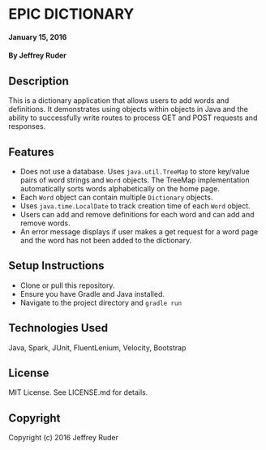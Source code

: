 # EPIC DICTIONARY

#### January 15, 2016

#### By Jeffrey Ruder

## Description

This is a dictionary application that allows users to add words and definitions. It demonstrates using objects within objects in Java and the ability to successfully write routes to process GET and POST requests and responses.

## Features

* Does not use a database. Uses `java.util.TreeMap` to store key/value pairs of word strings and `Word` objects. The TreeMap implementation automatically sorts words alphabetically on the home page.
* Each `Word` object can contain multiple `Dictionary` objects.
* Uses `java.time.LocalDate` to track creation time of each `Word` object.
* Users can add and remove definitions for each word and can add and remove words.
* An error message displays if user makes a get request for a word page and the word has not been added to the dictionary.

## Setup Instructions

* Clone or pull this repository.
* Ensure you have Gradle and Java installed.
* Navigate to the project directory and `gradle run`

## Technologies Used

Java, Spark, JUnit, FluentLenium, Velocity, Bootstrap

## License

MIT License. See LICENSE.md for details.

## Copyright

Copyright (c) 2016 Jeffrey Ruder
